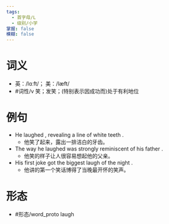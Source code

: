 ```yaml
---
tags:
  - 首字母/L
  - 级别/小学
掌握: false
模糊: false
---
```

# 词义
- 英：/lɑːft/； 美：/læft/
- #词性/v  笑；发笑；(特别表示因成功而)处于有利地位
# 例句
- He laughed , revealing a line of white teeth .
	- 他笑了起来，露出一排洁白的牙齿。
- The way he laughed was strongly reminiscent of his father .
	- 他笑的样子让人很容易想起他的父亲。
- His first joke got the biggest laugh of the night .
	- 他讲的第一个笑话博得了当晚最开怀的笑声。
# 形态
- #形态/word_proto laugh
